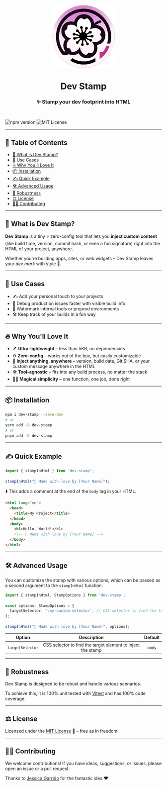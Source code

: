<div align="center">
  <img width="200" alt="Dev Stamp logo" src="https://raw.githubusercontent.com/antoinezanardi/dev-stamp/refs/heads/main/assets/logo.png">
  <h1>Dev Stamp</h1>
  <h3>✨ Stamp your dev footprint into HTML</h3>
  <br/>
</div>

![npm version](https://img.shields.io/npm/v/dev-stamp) ![MIT License](https://img.shields.io/badge/license-MIT-blue.svg)

---

## 📜 Table of Contents

- [🚀 What is Dev Stamp?](#-what-is-dev-stamp)
- [🎯 Use Cases](#-use-cases)
- [🔥 Why You'll Love It](#-why-youll-love-it)
- [📦 Installation](#-installation)
- [✍️ Quick Example](#-quick-example)
- [🛠️ Advanced Usage](#-advanced-usage)
- [🧪 Robustness](#-robustness)
- [⚖️ License](#-license)
- [👩‍💻 Contributing](#-contributing)

---

## 🚀 What is Dev Stamp?

**Dev Stamp** is a tiny ⚡️ zero-config tool that lets you **inject custom content** (like build time, version, commit hash, or even a fun signature) right into the HTML of your project, anywhere.

Whether you're building apps, sites, or web widgets – Dev Stamp leaves your *dev mark* with style 💮.

---

## 🎯 Use Cases

- ✍️ Add your personal touch to your projects
- 🧪 Debug production issues faster with visible build info
- 🪪 Watermark internal tools or preprod environments
- 🛠️ Keep track of your builds in a fun way

---

## 🔥 Why You'll Love It

- 🪶 **Ultra-lightweight** – less than 5KB, no dependencies
- ⚙️ **Zero-config** – works out of the box, but easily customizable
- 💬 **Inject anything, anywhere** – version, build date, Git SHA, or your custom message anywhere in the HTML
- 🛠️ **Tool-agnostic** – fits into any build process, no matter the stack
- 🧙‍♂️ **Magical simplicity** – one function, one job, done right

---

## 📦 Installation

```bash
npm i dev-stamp --save-dev
# or
yarn add -D dev-stamp
# or
pnpm add -D dev-stamp
```

---

## ✍️ Quick Example

```ts
import { stampInHtml } from 'dev-stamp';

stampInHtml("💮 Made with love by [Your Name]");
```

⬇️ This adds a comment at the end of the `body` tag in your HTML.

```html
<html lang="en">
  <head>
    <title>My Project</title>
  </head>
  <body>
    <h1>Hello, World!</h1>
    <!-- 💮 Made with love by [Your Name] -->
  </body>
</html>
```

---

## 🛠️ Advanced Usage

You can customize the stamp with various options, which can be passed as a second argument to the `stampInHtml` function.

```ts
import { stampInHtml, StampOptions } from 'dev-stamp';

const options: StampOptions = {
  targetSelector: '.my-custom-selector', // CSS selector to find the target element, comment will be injected at the end of this element
};

stampInHtml("💮 Made with love by [Your Name]", options);
```

|      Option      |                         Description                         | Default |
|:----------------:|:-----------------------------------------------------------:|:-------:|
| `targetSelector` | CSS selector to find the target element to inject the stamp | `body`  |

---

## 🧪 Robustness

Dev Stamp is designed to be robust and handle various scenarios.

To achieve this, it is 100% unit tested with [Vitest](https://vitest.dev/) and has 100% code coverage.

---

## ⚖️ License

Licensed under the [MIT License](https://opensource.org/licenses/MIT) 📄 – free as in freedom.

---

## 👩‍💻 Contributing

We welcome contributions! If you have ideas, suggestions, or issues, please open an issue or a pull request.

Thanks to [Jessica Garrido](https://github.com/jessicagarrido) for the fantastic idea ❤️